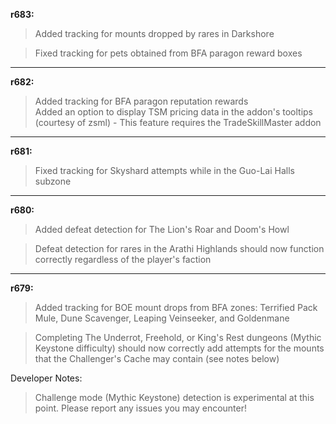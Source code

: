 **r683:**

> Added tracking for mounts dropped by rares in Darkshore

> Fixed tracking for pets obtained from BFA paragon reward boxes 

-----

**r682:**

> Added tracking for BFA paragon reputation rewards
<br>Added an option to display TSM pricing data in the addon's tooltips (courtesy of zsml) - This feature requires the TradeSkillMaster addon

-----

**r681:**

> Fixed tracking for Skyshard attempts while in the Guo-Lai Halls subzone

-----

**r680:**

> Added defeat detection for The Lion's Roar and Doom's Howl

> Defeat detection for rares in the Arathi Highlands should now function correctly regardless of the player's faction

-----

**r679:**

> Added tracking for BOE mount drops from BFA zones: Terrified Pack Mule, Dune Scavenger, Leaping Veinseeker, and Goldenmane

> Completing The Underrot, Freehold, or King's Rest dungeons (Mythic Keystone difficulty) should now correctly add attempts for the mounts that the Challenger's Cache may contain (see notes below)

Developer Notes:
> Challenge mode (Mythic Keystone) detection is experimental at this point. Please report any issues you may encounter!
